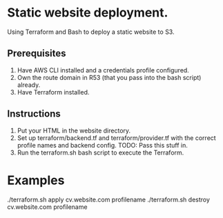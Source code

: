 # Static website deployment.
Using Terraform and Bash to deploy a static website to S3.

## Prerequisites
1. Have AWS CLI installed and a credentials profile configured. 
2. Own the route domain in R53 (that you pass into the bash script) already.
3. Have Terraform installed.

## Instructions
1. Put your HTML in the website directory.
2. Set up terraform/backend.tf and terraform/provider.tf with the correct profile names and backend config. TODO: Pass this stuff in.
2. Run the terraform.sh bash script to execute the Terraform.

# Examples
./terraform.sh apply cv.website.com profilename
./terraform.sh destroy cv.website.com profilename